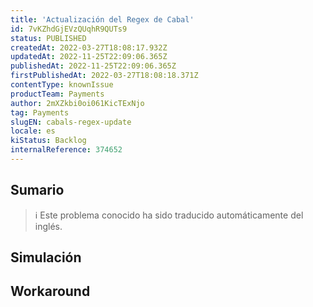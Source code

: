 ```yaml
---
title: 'Actualización del Regex de Cabal'
id: 7vKZhdGjEVzQUqhR9QUTs9
status: PUBLISHED
createdAt: 2022-03-27T18:08:17.932Z
updatedAt: 2022-11-25T22:09:06.365Z
publishedAt: 2022-11-25T22:09:06.365Z
firstPublishedAt: 2022-03-27T18:08:18.371Z
contentType: knownIssue
productTeam: Payments
author: 2mXZkbi0oi061KicTExNjo
tag: Payments
slugEN: cabals-regex-update
locale: es
kiStatus: Backlog
internalReference: 374652
---
```


## Sumario

>ℹ️ Este problema conocido ha sido traducido automáticamente del inglés.



## Simulación



## Workaround



